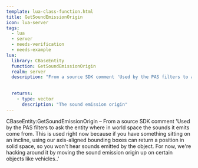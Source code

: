 ```yaml
---
template: lua-class-function.html
title: GetSoundEmissionOrigin
icon: lua-server
tags:
  - lua
  - server
  - needs-verification
  - needs-example
lua:
  library: CBaseEntity
  function: GetSoundEmissionOrigin
  realm: server
  description: "From a source SDK comment 'Used by the PAS filters to ask the entity where in world space the sounds it emits come from. This is used right now because if you have something sitting on an incline, using our axis-aligned bounding boxes can return a position in solid space, so you won't hear sounds emitted by the object. For now, we're hacking around it by moving the sound emission origin up on certain objects like vehicles..'"
  
  
  returns:
    - type: vector
      description: "The sound emission origin"
---
```


<div class="lua__search__keywords">
CBaseEntity:GetSoundEmissionOrigin &#x2013; From a source SDK comment 'Used by the PAS filters to ask the entity where in world space the sounds it emits come from. This is used right now because if you have something sitting on an incline, using our axis-aligned bounding boxes can return a position in solid space, so you won't hear sounds emitted by the object. For now, we're hacking around it by moving the sound emission origin up on certain objects like vehicles..'
</div>
